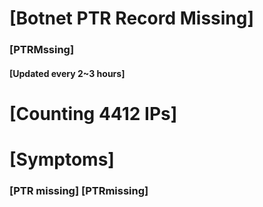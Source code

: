 # [Botnet PTR Record Missing]
### [PTRMssing]
#### [Updated every 2~3 hours]

# [Counting 4412 IPs]

# [Symptoms] 
###   [PTR missing] [PTRmissing]
